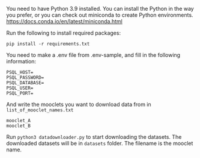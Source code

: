 
You need to have Python 3.9 installed. You can install the Python in the way you prefer, or you can check out miniconda to create Python environments. https://docs.conda.io/en/latest/miniconda.html

Run the following to install required packages:
```
pip install -r requirements.txt
```
You need to make a .env file from .env-sample, and fill in the following information:
```
PSQL_HOST=
PSQL_PASSWORD=
PSQL_DATABASE=
PSQL_USER=
PSQL_PORT=
```
And write the mooclets you want to download data from in `list_of_mooclet_names.txt`
```
mooclet_A
mooclet_B
```
Run `python3 datadownloader.py` to start downloading the datasets. The downloaded datasets will be in `datasets` folder. The filename is the mooclet name.